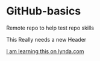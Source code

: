 # GitHub-basics
Remote repo to help test repo skills 


This Really needs a new Header


[I am learning this on lynda.com](https://lynda.com)
